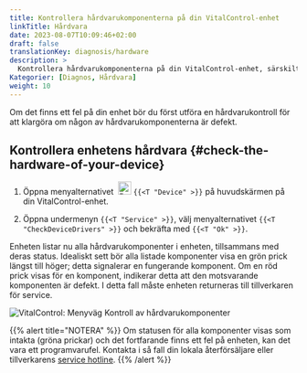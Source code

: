 ```yaml
---
title: Kontrollera hårdvarukomponenterna på din VitalControl-enhet
linkTitle: Hårdvara
date: 2023-08-07T10:09:46+02:00
draft: false
translationKey: diagnosis/hardware
description: >
  Kontrollera hårdvarukomponenterna på din VitalControl-enhet, särskilt om du misstänker ett hårdvarufel.
Kategorier: [Diagnos, Hårdvara]
weight: 10
---
```

Om det finns ett fel på din enhet bör du först utföra en hårdvarukontroll för att klargöra om någon av hårdvarukomponenterna är defekt.

## Kontrollera enhetens hårdvara {#check-the-hardware-of-your-device}

1. Öppna menyalternativet &nbsp;<img src="/icons/device.svg" width="23" align="bottom" alt="Device" /> `{{<T "Device" >}}` på huvudskärmen på din VitalControl-enhet.

1. Öppna undermenyn `{{<T "Service" >}}`, välj menyalternativet `{{<T "CheckDeviceDrivers" >}}` och bekräfta med `{{<T "Ok" >}}`.

Enheten listar nu alla hårdvarukomponenter i enheten, tillsammans med deras status. Idealiskt sett bör alla listade komponenter visa en grön prick längst till höger; detta signalerar en fungerande komponent. Om en röd prick visas för en komponent, indikerar detta att den motsvarande komponenten är defekt. I detta fall måste enheten returneras till tillverkaren för service.

   ![VitalControl: Menyväg Kontroll av hårdvarukomponenter](../images/device-check.png "Hårdvarukontroll")

{{% alert title="NOTERA" %}}
Om statusen för alla komponenter visas som intakta (gröna prickar) och det fortfarande finns ett fel på enheten, kan det vara ett programvarufel. Kontakta i så fall din lokala återförsäljare eller tillverkarens [service hotline](https://www.urbanonline.de/en/contact).
{{% /alert %}}
